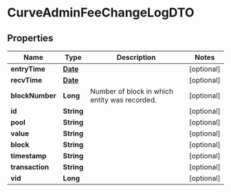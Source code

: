 

# CurveAdminFeeChangeLogDTO

## Properties

Name | Type | Description | Notes
------------ | ------------- | ------------- | -------------
**entryTime** | [**Date**](Date.md) |  |  [optional]
**recvTime** | [**Date**](Date.md) |  |  [optional]
**blockNumber** | **Long** | Number of block in which entity was recorded. |  [optional]
**id** | **String** |  |  [optional]
**pool** | **String** |  |  [optional]
**value** | **String** |  |  [optional]
**block** | **String** |  |  [optional]
**timestamp** | **String** |  |  [optional]
**transaction** | **String** |  |  [optional]
**vid** | **Long** |  |  [optional]




